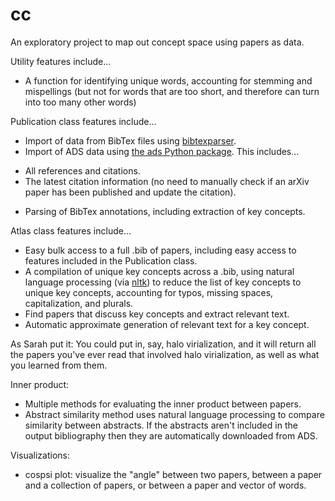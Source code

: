 # cc
An exploratory project to map out concept space using papers as data.

Utility features include...
* A function for identifying unique words, accounting for stemming and mispellings (but not for words that are too short, and therefore can turn into too many other words)

Publication class features include...
* Import of data from BibTex files using [bibtexparser](https://github.com/sciunto-org/python-bibtexparser).
* Import of ADS data using [the ads Python package](https://ads.readthedocs.io/en/latest/#the-ads-python-package). This includes...
- All references and citations.
- The latest citation information (no need to manually check if an arXiv paper has been published and update the citation).
* Parsing of BibTex annotations, including extraction of key concepts.

Atlas class features include...
* Easy bulk access to a full .bib of papers, including easy access to features included in the Publication class.
* A compilation of unique key concepts across a .bib, using natural language processing (via [nltk](https://www.nltk.org/)) to reduce the list of key concepts to unique key concepts, accounting for typos, missing spaces, capitalization, and plurals.
* Find papers that discuss key concepts and extract relevant text.
* Automatic approximate generation of relevant text for a key concept.

As Sarah put it:
You could put in, say, halo virialization, and it will return all the papers you've ever read that involved halo virialization, as well as what you learned from them.

Inner product:
* Multiple methods for evaluating the inner product between papers.
* Abstract similarity method uses natural language processing to compare similarity between abstracts. If the abstracts aren't included in the output bibliography then they are automatically downloaded from ADS.

Visualizations:
* cospsi plot: visualize the "angle" between two papers, between a paper and a collection of papers, or between a paper and vector of words.
